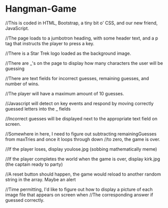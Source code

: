 # Hangman-Game
//This is coded in HTML, Bootstrap, a tiny bit o' CSS, and our new friend, JavaScript.

//The page loads to a jumbotron heading, with some header text, and a p tag that instructs the player to press a key.

//There is a Star Trek logo loaded as the background image.

//There are _'s on the page to display how many characters the user will be guessing

//There are text fields for incorrect guesses, remaining guesses, and number of wins.

//The player will have a maximum amount of 10 guesses.

//Javascript will detect on key events and respond by moving correctly guessed letters into the _ fields

//Incorrect guesses will be displayed next to the appropriate text field on screen.

//Somewhere in here, I need to figure out subtracting remainingGuesses from maxTries and once it loops through down //to zero, the game is over.

//If the player loses, display youlose.jpg (sobbing mathematically meme)

//If the player completes the world when the game is over, display kirk.jpg (the captain ready to party)

//A reset button should happen, the game would reload to another random string in the array. Maybe an alert



//Time permitting, I'd like to figure out how to display a picture of each image file that appears on screen when 
//The corresponding answer if guessed correctly.  
